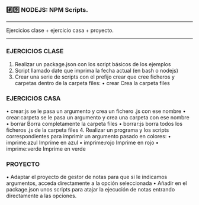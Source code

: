 ### #️⃣9️⃣ NODEJS: NPM Scripts.

---

Ejercicios clase + ejercicio casa + proyecto.


---


### EJERCICIOS CLASE
  1. Realizar un package.json con los script básicos de los ejemplos
  2. Script llamado date que imprima la fecha actual (en bash o nodejs)
  3. Crear una serie de scripts con el prefijo crear que cree ficheros y carpetas dentro de la carpeta
  files:
  • crear Crea la carpeta files

### EJERCICIOS CASA
  • crear:js se le pasa un argumento y crea un fichero .js con ese nombre
  • crear:carpeta se le pasa un argumento y crea una carpeta con ese nombre
  • borrar Borra completamente la carpeta files
  • borrar:js borra todos los ficheros .js de la carpeta files
  4. Realizar un programa y los scripts correspondientes para imprimir un argumento pasado en
  colores:
  • imprime:azul Imprime en azul
  • imprime:rojo Imprime en rojo
  • imprime:verde Imprime en verde
  
### PROYECTO
  • Adaptar el proyecto de gestor de notas para que si le indicamos argumentos, acceda directamente
  a la opción seleccionada
  • Añadir en el package.json unos scripts para atajar la ejecución de notas entrando directamente
  a las opciones.
